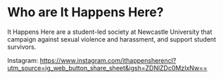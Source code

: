 # Who are It Happens Here?
It Happens Here are a student-led society at Newcastle University that campaign against sexual violence and harassment, and support student survivors.

Instagram:
https://www.instagram.com/ithappensherencl?utm_source=ig_web_button_share_sheet&igsh=ZDNlZDc0MzIxNw==
